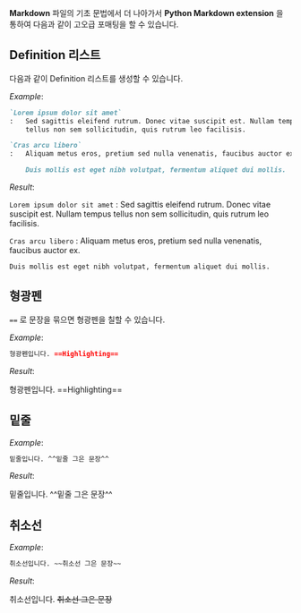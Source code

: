 
**Markdown** 파일의 기초 문법에서 더 나아가서 **Python Markdown extension** 을 통하여 다음과 같이 고오급 포매팅을 할 수 있습니다.

## Definition 리스트

다음과 같이 Definition 리스트를 생성할 수 있습니다.


*Example*:

````markdown 
`Lorem ipsum dolor sit amet`
:   Sed sagittis eleifend rutrum. Donec vitae suscipit est. Nullam tempus
    tellus non sem sollicitudin, quis rutrum leo facilisis.

`Cras arcu libero`
:   Aliquam metus eros, pretium sed nulla venenatis, faucibus auctor ex.

    Duis mollis est eget nibh volutpat, fermentum aliquet dui mollis.

````

*Result*:

`Lorem ipsum dolor sit amet`
:   Sed sagittis eleifend rutrum. Donec vitae suscipit est. Nullam tempus
    tellus non sem sollicitudin, quis rutrum leo facilisis.

`Cras arcu libero`
:   Aliquam metus eros, pretium sed nulla venenatis, faucibus auctor ex.

    Duis mollis est eget nibh volutpat, fermentum aliquet dui mollis.

## 형광펜

`==` 로 문장을 묶으면 형광펜을 칠할 수 있습니다.

*Example*:

````markdown
형광펜입니다. ​==Highlighting==
````

*Result*:

형광펜입니다. ==Highlighting== 

## 밑줄

*Example*:

````markdown
밑줄입니다. ​^^밑줄 그은 문장^^
````

*Result*:

밑줄입니다. ​^^밑줄 그은 문장^^

## 취소선

*Example*:

````markdown
취소선입니다. ​~~취소선 그은 문장~~
````

*Result*:

취소선입니다. ​~~취소선 그은 문장~~